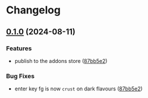 # Changelog

## [0.1.0](https://github.com/catppuccin/florisboard/compare/0.0.1...v0.1.0) (2024-08-11)


### Features

* publish to the addons store ([87bb5e2](https://github.com/catppuccin/florisboard/commit/87bb5e2b6a4f9c9909feda5c6035a9abdc2b57b7))


### Bug Fixes

* enter key fg is now `crust` on dark flavours ([87bb5e2](https://github.com/catppuccin/florisboard/commit/87bb5e2b6a4f9c9909feda5c6035a9abdc2b57b7))
